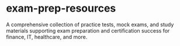 # exam-prep-resources
A comprehensive collection of practice tests, mock exams, and study materials supporting exam preparation and certification success for finance, IT, healthcare, and more.
